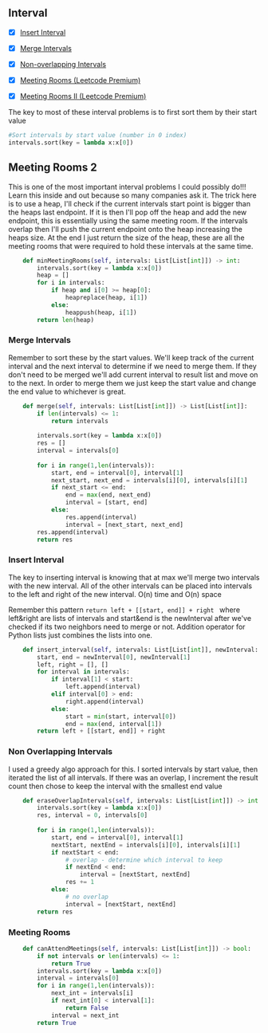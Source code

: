 
## Interval

- [X] [Insert Interval](https://leetcode.com/problems/insert-interval/)
- [X] [Merge Intervals](https://leetcode.com/problems/merge-intervals/)
- [X] [Non-overlapping Intervals](https://leetcode.com/problems/non-overlapping-intervals/)
- [X] [Meeting Rooms (Leetcode Premium)](https://leetcode.com/problems/meeting-rooms/)
- [X] [Meeting Rooms II (Leetcode Premium)](https://leetcode.com/problems/meeting-rooms-ii/)


The key to most of these interval problems is to first sort them by their start value
```python
#Sort intervals by start value (number in 0 index)
intervals.sort(key = lambda x:x[0])
```


## Meeting Rooms 2 ##
This is one of the most important interval problems I could possibly do!!! Learn this inside and out because so many companies ask it. The trick here is to use a heap, I'll check if the current intervals start point is bigger than the heaps last endpoint. If it is then I'll pop off the heap and add the new endpoint, this is essentially using the same meeting room. If the intervals overlap then I'll push the current endpoint onto the heap increasing the heaps size. At the end I just return the size of the heap, these are all the meeting rooms that were required to hold these intervals at the same time.
```python
    def minMeetingRooms(self, intervals: List[List[int]]) -> int:
        intervals.sort(key = lambda x:x[0])
        heap = []
        for i in intervals:
            if heap and i[0] >= heap[0]:
                heapreplace(heap, i[1])
            else:
                heappush(heap, i[1])
        return len(heap)
```




### Merge Intervals ###
Remember to sort these by the start values. We'll keep track of the current interval and the next interval to determine if we need to merge them. If they don't need to be merged we'll add current interval to result list and move on to the next. In order to merge them we just keep the start value and change the end value to whichever is great.
```python
    def merge(self, intervals: List[List[int]]) -> List[List[int]]:
        if len(intervals) <= 1:
            return intervals
        
        intervals.sort(key = lambda x:x[0])
        res = []
        interval = intervals[0]
        
        for i in range(1,len(intervals)):
            start, end = interval[0], interval[1]
            next_start, next_end = intervals[i][0], intervals[i][1]
            if next_start <= end:
                end = max(end, next_end)
                interval = [start, end]
            else:
                res.append(interval)
                interval = [next_start, next_end]
        res.append(interval)
        return res
```

### Insert Interval ###
The key to inserting interval is knowing that at max we'll merge two intervals with the new interval. All of the other intervals can be placed into intervals to the left and right of the new interval. O(n) time and O(n) space

Remember this pattern ```return left + [[start, end]] + right ``` where left&right are lists of intervals and start&end is the newInterval after we've checked if its two neighbors need to merge or not. Addition operator for Python lists just combines the lists into one.

```python
    def insert_interval(self, intervals: List[List[int]], newInterval: List[int]) -> List[List[int]]:
        start, end = newInterval[0], newInterval[1]
        left, right = [], []
        for interval in intervals:
            if interval[1] < start:
                left.append(interval)
            elif interval[0] > end:
                right.append(interval)
            else:
                start = min(start, interval[0])
                end = max(end, interval[1])
        return left + [[start, end]] + right
```

### Non Overlapping Intervals ###
I used a greedy algo approach for this. I sorted intervals by start value, then iterated the list of all intervals.
If there was an overlap, I increment the result count then chose to keep the interval with the smallest end value

```python
    def eraseOverlapIntervals(self, intervals: List[List[int]]) -> int:
        intervals.sort(key = lambda x:x[0])
        res, interval = 0, intervals[0]
        
        for i in range(1,len(intervals)):
            start, end = interval[0], interval[1]
            nextStart, nextEnd = intervals[i][0], intervals[i][1]    
            if nextStart < end:
                # overlap - determine which interval to keep
                if nextEnd < end:
                    interval = [nextStart, nextEnd]
                res += 1
            else:
                # no overlap
                interval = [nextStart, nextEnd]
        return res
```

### Meeting Rooms  ###
```python
    def canAttendMeetings(self, intervals: List[List[int]]) -> bool:
        if not intervals or len(intervals) <= 1:
            return True
        intervals.sort(key = lambda x:x[0])
        interval = intervals[0]
        for i in range(1,len(intervals)):
            next_int = intervals[i]
            if next_int[0] < interval[1]:
                return False
            interval = next_int
        return True
```